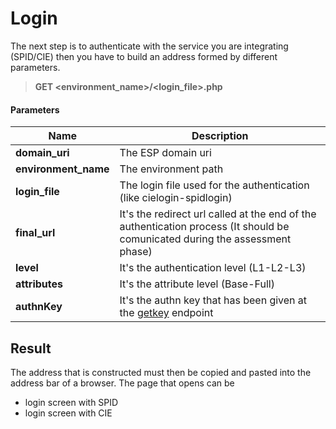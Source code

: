 # Login

The next step is to authenticate with the service you are integrating (SPID/CIE) then you have to build an address formed by different parameters.

> **GET <environment_name>/<login_file>.php**

#### Parameters

Name | Description
------------- | -------------
 **domain_uri** | The ESP domain uri
 **environment_name** | The environment path
 **login_file** | The login file used for the authentication (like cielogin-spidlogin)
 **final_url** | It's the redirect url called at the end of the authentication process (It should be comunicated during the assessment phase)
 **level** | It's the authentication level (L1-L2-L3)
 **attributes** | It's the attribute level (Base-Full)
 **authnKey** | It's the authn key that has been given at the [getkey](./getkey.md) endpoint


## Result

The address that is constructed must then be copied and pasted into the address bar of a browser. The page that opens can be
- login screen with SPID
- login screen with CIE